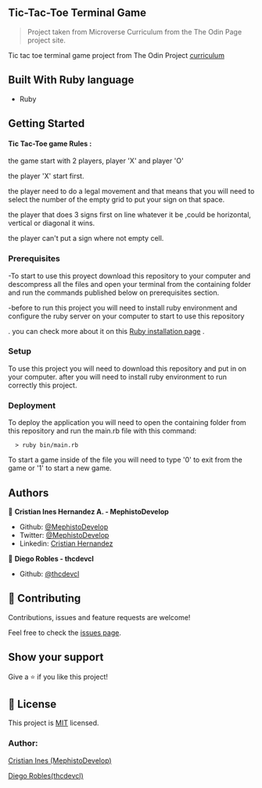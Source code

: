 ## Tic-Tac-Toe Terminal Game

> Project taken from Microverse Curriculum from the The Odin Page project site.


Tic tac toe terminal game project from The Odin Project [curriculum](https://www.theodinproject.com/courses/ruby-programming/lessons/oop)

## Built With Ruby language

- Ruby

## Getting Started


#### Tic Tac-Toe game Rules :


the game start with 2 players, player 'X' and player 'O'

the player 'X' start first.

the player need to do a legal movement and that means that you will need to select the number of the empty grid to put your sign on that space.

the player that does 3 signs first on line whatever it be ,could be horizontal, vertical or diagonal it wins.

the player can't put a sign where not empty cell.

### Prerequisites


-To start to use this proyect download this repository to your computer and descompress all the files and open your terminal from the containing folder and run the commands published below on prerequisites section.

-before to run this project you will need to install ruby environment and configure the ruby server on your computer to start to use this repository

. you can check more about it on this [Ruby installation page](https://www.ruby-lang.org/es/documentation/installation/) .

### Setup

To use this project you will need to download this repository and put in on your computer.
after you will need to install ruby environment to run correctly this project.

### Deployment

To deploy the application you will need to open the containing folder from this repository and run the main.rb file with this command:

```
  > ruby bin/main.rb
```

To start a game inside of the file you will need to type '0' to exit from the game or '1' to start a new game.

## Authors

👤 **Cristian Ines Hernandez A. - MephistoDevelop**

- Github: [@MephistoDevelop](https://github.com/MephistoDevelop)
- Twitter: [@MephistoDevelop](https://twitter.com/MephistoDevelop)
- Linkedin: [Cristian Hernandez](https://www.linkedin.com/in/cristian-hernandez1992/)

👤 **Diego Robles - thcdevcl**

- Github: [@thcdevcl](https://github.com/thcdevcl)

## 🤝 Contributing

Contributions, issues and feature requests are welcome!

Feel free to check the [issues page](issues/).

## Show your support

Give a ⭐️ if you like this project!

## 📝 License

This project is [MIT](lic.url) licensed.

### Author:

[Cristian Ines (MephistoDevelop)](https://github.com/MephistoDevelop)

[Diego Robles(thcdevcl)](https://github.com/thcdevcl)
